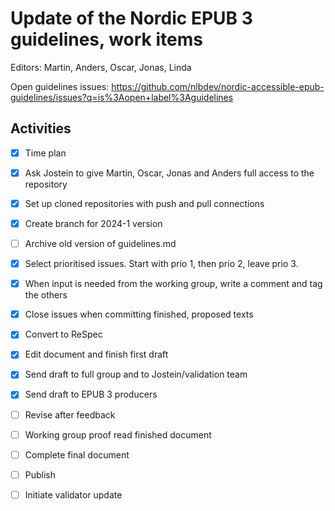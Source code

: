 Update of the Nordic EPUB 3 guidelines, work items
================================================

Editors: Martin, Anders, Oscar, Jonas, Linda

Open guidelines issues: https://github.com/nlbdev/nordic-accessible-epub-guidelines/issues?q=is%3Aopen+label%3Aguidelines

## Activities
- [x] Time plan
- [x] Ask Jostein to give Martin, Oscar, Jonas and Anders full access to the repository
- [x] Set up cloned repositories with push and pull connections
- [x] Create branch for 2024-1 version
- [ ] Archive old version of guidelines.md
- [x] Select prioritised issues. Start with prio 1, then prio 2, leave prio 3.
- [x] When input is needed from the working group, write a comment and tag the others
- [x] Close issues when committing finished, proposed texts
- [x] Convert to ReSpec
- [x] Edit document and finish first draft
- [x] Send draft to full group and to Jostein/validation team
- [x] Send draft to EPUB 3 producers
- [ ] Revise after feedback
- [ ] Working group proof read finished document
- [ ] Complete final document
- [ ] Publish
- [ ] Initiate validator update

